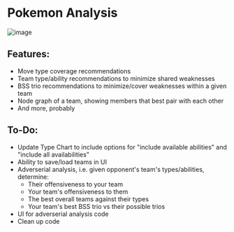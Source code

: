 # Pokemon Analysis
![image](https://user-images.githubusercontent.com/9091188/213258086-b64f840c-6ba0-4bd2-8fe0-78bf23d82b79.png)
 
## Features:
- Move type coverage recommendations
- Team type/ability recommendations to minimize shared weaknesses
- BSS trio recommendations to minimize/cover weaknesses within a given team
- Node graph of a team, showing members that best pair with each other
- And more, probably

## To-Do:
- Update Type Chart to include options for "include available abilities" and "include all availabilities"
- Ability to save/load teams in UI
- Adverserial analysis, i.e. given opponent's team's types/abilities, determine:
  - Their offensiveness to your team
  - Your team's offensiveness to them
  - The best overall teams against their types
  - Your team's best BSS trio vs their possible trios
- UI for adverserial analysis code
- Clean up code
